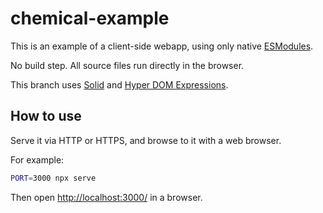 # chemical-example

This is an example of a client-side webapp, using only native
[ESModules](https://developer.mozilla.org/en-US/docs/Web/JavaScript/Guide/Modules).

No build step. All source files run directly in the browser.

This branch uses [Solid](https://github.com/ryansolid/solid) and
[Hyper DOM Expressions](https://github.com/ryansolid/dom-expressions/tree/master/packages/hyper-dom-expressions).

## How to use

Serve it via HTTP or HTTPS, and browse to it with a web browser.

For example:

```bash
PORT=3000 npx serve
```

Then open [http://localhost:3000/](http://localhost:3000/) in a browser.
